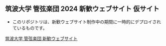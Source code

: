 ## 筑波大学 管弦楽団 2024 新歓ウェブサイト 仮サイト

- このリポジトリは、新歓ウェブサイト制作中の期間に一時的にデプロイされているものです。

[筑波大学 管弦楽団 新歓ウェブサイト](https://shinkan.tsukuba-orch.org)
